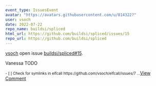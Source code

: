 ```yaml
---
event_type: IssuesEvent
avatar: "https://avatars.githubusercontent.com/u/814322?"
user: vsoch
date: 2022-07-22
repo_name: buildsi/spliced
html_url: https://github.com/buildsi/spliced/issues/15
repo_url: https://github.com/buildsi/spliced
---
```


<a href='https://github.com/vsoch' target='_blank'>vsoch</a> open issue <a href='https://github.com/buildsi/spliced/issues/15' target='_blank'>buildsi/spliced#15</a>.

<p>Vanessa TODO</p><small>- [ ] Check for symlinks in elfcall https://github.com/vsoch/elfcall/issues/7...</small><a href='https://github.com/buildsi/spliced/issues/15' target='_blank'>View Comment</a>